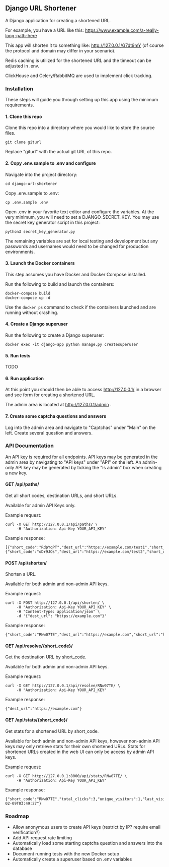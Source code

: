 ## Django URL Shortener

A Django application for creating a shortened URL.

For example, you have a URL like this: https://www.example.com/a-really-long-path-here

This app will shorten it to something like: http://127.0.0.1/G7dt9mY (of course the protocol and domain may differ in your scenario).

Redis caching is utilized for the shortened URL and the timeout can be adjusted in .env.

ClickHouse and Celery/RabbitMQ are used to implement click tracking.

### Installation

These steps will guide you through setting up this app using the minimum requirements.

#### 1. Clone this repo

Clone this repo into a directory where you would like to store the source files.

`git clone giturl`

Replace "giturl" with the actual git URL of this repo.

#### 2. Copy .env.sample to .env and configure

Navigate into the project directory:

`cd django-url-shortener`

Copy .env.sample to .env:

`cp .env.sample .env`

Open .env in your favorite text editor and configure the variables. At the very minimum, you will need to set a DJANGO_SECRET_KEY. You may use the secret key generator script in this project:

`python3 secret_key_generator.py`

The remaining variables are set for local testing and development but any passwords and usernames would need to be changed for production environments.

#### 3. Launch the Docker containers

This step assumes you have Docker and Docker Compose installed.

Run the following to build and launch the containers:

```
docker-compose build
docker-compose up -d
```

Use the `docker ps` command to check if the containers launched and are running without crashing.

#### 4. Create a Django superuser

Run the following to create a Django superuser:

`docker exec -it django-app python manage.py createsuperuser`

#### 5. Run tests

TODO

#### 6. Run application

At this point you should then be able to access http://127.0.0.1/ in a browser and see form for creating a shortened URL.

The admin area is located at http://127.0.0.1/admin .

#### 7. Create some captcha questions and answers

Log into the admin area and navigate to "Captchas" under "Main" on the left. Create several question and answers.

### API Documentation

An API key is required for all endpoints. API keys may be generated in the admin area by navigating to "API keys" under "API" on the left. An admin-only API key may be generated by ticking the "Is admin" box when creating a new key.

#### GET /api/paths/

Get all short codes, destination URLs, and short URLs.

Available for admin API Keys only.

Example request:
```
curl -X GET http://127.0.0.1/api/paths/ \
     -H "Authorization: Api-Key YOUR_API_KEY"
```

Example response:
```
[{"short_code":"RdpYqPT","dest_url":"https://example.com/test1","short_url":"http://127.0.0.1/RdpYqPT"},{"short_code":"oDr9JOs","dest_url":"https://example.com/test2","short_url":"http://127.0.0.1/oDr9JOs"}]
```

#### POST /api/shorten/

Shorten a URL.

Available for both admin and non-admin API keys.

Example request:
```
curl -X POST http://127.0.0.1/api/shorten/ \
     -H "Authorization: Api-Key YOUR_API_KEY" \
     -H "Content-Type: application/json" \
     -d '{"dest_url": "https://example.com"}'
```

Example response:
```
{"short_code":"RNw07TE","dest_url":"https://example.com","short_url":"http://127.0.0.1/RNw07TE"}
```

#### GET /api/resolve/{short_code}/

Get the destination URL by short_code.

Available for both admin and non-admin API keys.

Example request:
```
curl -X GET http://127.0.0.1/api/resolve/RNw07TE/ \
     -H "Authorization: Api-Key YOUR_API_KEY"
```

Example response:
```
{"dest_url":"https://example.com"}
```

#### GET /api/stats/{short_code}/

Get stats for a shortened URL by short_code.

Available for both admin and non-admin API keys, however non-admin API keys may only retrieve stats for their own shortened URLs. Stats for shortened URLs created in the web UI can only be access by admin API keys.

Example request:
```
curl -X GET http://127.0.0.1:8000/api/stats/RNw07TE/ \
     -H "Authorization: Api-Key YOUR_API_KEY"
```

Example response:
```
{"short_code":"RNw07TE","total_clicks":3,"unique_visitors":1,"last_visited":"2025-02-09T03:49:27"}
```

### Roadmap

- Allow anonymous users to create API keys (restrict by IP? require email verification?)
- Add API request rate limiting
- Automatically load some starting captcha question and answers into the database
- Document running tests with the new Docker setup
- Automatically create a superuser based on .env variables
